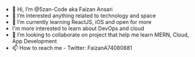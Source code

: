 - 👋 Hi, I’m @5zan-Code aka Faizan Ansari
- 👀 I’m interested anything related to technology and space
- 🌱 I’m currently learning ReactJS, iOS and open for more
- I'm more interested to learn about DevOps and cloud
- 💞️ I’m looking to collaborate on project that help me learn MERN, Cloud, App Development
- 📫 How to reach me - Twitter: FaizanA74080881

<!---
5zan-Code/5zan-Code is a ✨ special ✨ repository because its `README.md` (this file) appears on your GitHub profile.
You can click the Preview link to take a look at your changes.
--->
